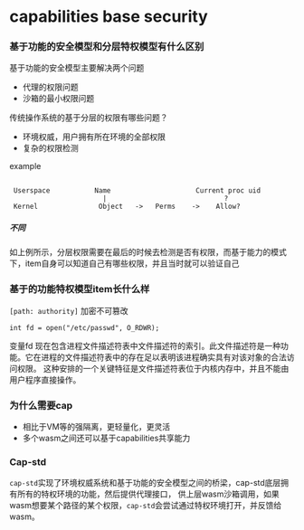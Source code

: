 # capabilities base security

### 基于功能的安全模型和分层特权模型有什么区别

基于功能的安全模型主要解决两个问题

+ 代理的权限问题
+ 沙箱的最小权限问题

传统操作系统的基于分层的权限有哪些问题？

+ 环境权威，用户拥有所在环境的全部权限
+ 复杂的权限检测

example
```text

 Userspace           Name                     Current proc uid 
                       |                             ?
 Kernel               Object   ->   Perms    ->    Allow?

```

##### 不同

如上例所示，分层权限需要在最后的时候去检测是否有权限，而基于能力的模式下，item自身可以知道自己有哪些权限，并且当时就可以验证自己

### 基于的功能特权模型item长什么样

`[path: authority]` 加密不可篡改

```shell
int fd = open("/etc/passwd", O_RDWR);
```
变量fd 现在包含进程文件描述符表中文件描述符的索引。此文件描述符是一种功能。它在进程的文件描述符表中的存在足以表明该进程确实具有对该对象的合法访问权限。
这种安排的一个关键特征是文件描述符表位于内核内存中，并且不能由用户程序直接操作。


### 为什么需要cap

+ 相比于VM等的强隔离，更轻量化，更灵活
+ 多个wasm之间还可以基于capabilities共享能力

### Cap-std

`cap-std`实现了环境权威系统和基于功能的安全模型之间的桥梁，cap-std底层拥有所有的特权环境的功能，然后提供代理接口，
供上层wasm沙箱调用，如果wasm想要某个路径的某个权限，`cap-std`会尝试通过特权环境打开，并反馈给wasm。